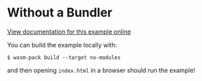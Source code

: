 # Without a Bundler

[View documentation for this example online][dox]

[dox]: https://rustwasm.github.io/wasm-bindgen/examples/without-a-bundler-no-modules.html

You can build the example locally with:

```
$ wasm-pack build --target no-modules
```

and then opening `index.html` in a browser should run the example!
